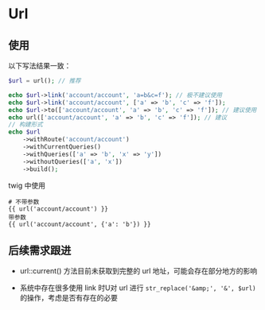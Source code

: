 # Url

## 使用

以下写法结果一致：

```php
$url = url(); // 推荐

echo $url->link('account/account', 'a=b&c=f'); // 极不建议使用
echo $url->link('account/account', ['a' => 'b', 'c' => 'f']);
echo $url->to(['account/account', 'a' => 'b', 'c' => 'f']); // 建议使用
echo url(['account/account', 'a' => 'b', 'c' => 'f']); // 建议
// 构建形式
echo $url
    ->withRoute('account/account')
    ->withCurrentQueries()
    ->withQueries(['a' => 'b', 'x' => 'y'])
    ->withoutQueries(['a', 'x'])
    ->build();
```

twig 中使用

```twig
# 不带参数
{{ url('account/account') }}
带参数
{{ url('account/account', {'a': 'b'}) }}
```

## 后续需求跟进

- url::current() 方法目前未获取到完整的 url 地址，可能会存在部分地方的影响

- 系统中存在很多使用 link 时U对 url 进行 `str_replace('&amp;', '&', $url)` 的操作，考虑是否有存在的必要